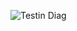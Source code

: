 ![Testin Diag](https://viewer.diagrams.net/?highlight=0000ff&edit=_blank&layers=1&nav=1&title=EmBlue%20Integration#R%3Cmxfile%20pages%3D%222%22%3E%3Cdiagram%20id%3D%22C5RBs43oDa-KdzZeNtuy%22%20name%3D%22Procesador%20de%20Mails%20Encolados%22%3E7VvZduI4EP0aHsnBljceExKaZNKdzCS9zUsfYQtwIyxGiC1fP5It40UOOI0N7pzOS5Csxaqqe1VVklugN9t8oHA%2B%2BUg8hFt6x9u0wHVL539Gl%2F8TNduoRnMcI6oZU9%2BTdUnFk%2F%2BCZGVH1i59Dy0yDRkhmPnzbKVLggC5LFMHKSXrbLMRwdlZ53CMlIonF2K19qvvsUlU6%2Bh2Uj9A%2FngSz6xZcsUzGDeWK1lMoEfWqSpw0wI9SgiLfs02PYSF9GK5fL3dfsX3U%2BvD3d%2BL%2F%2BDnq7%2BeP31pR4P139JFLmHBtvGi4nenKGC%2FPFf3B%2Bpur54I%2FOfl9vrx9svDp3a%2FHet7BfEyM1lqduRxCcsioWxCxiSA%2BCapvaJkGXhIzNPhpaTNPSFzXqnxyp%2BIsa00F7hkhFdN2AzLpyUXGEuGLKmL9rQD0vAgHSO2b%2FVO1FCsMGU%2BUn4fEJkhRre8AUUYMn%2BVtTEoTXW8a5dIn%2F%2BQCniD4oGiix6Z%2BSh4IQKRIVJdSgJFQQtGyXRn7lpWtNyM56LdbDMWkL8YYbJ2J5CyiwWXD%2Fsh2qwnPkNPcxgKdc2bRf0i8xcqHZGA9eHMx4IWBgivEPNdKB9IrWpccFcQ%2B%2BOAF1yuSETFMOG79QgmNHxZ4OhDYFmiq49xqt4zkeMZb7aFFaIMbfYqTz7lti6RLbmtrXU6UuTrhCq0GP%2BTFE0YnZpUbioqD8jRAExpvwB2hfBM61GUUeBdCjbm5SEm7jSq6vtideEcvCTbOzstpy0wYz4YDhG%2Bgu50HL5orPWABCgcikvy225cXvguChdmXLzepB9eb2WpYtKwypJGSc6Id1BpOqUpRI70SHy%2BrKQJGY0W%2FL0yDB%2B3iS0cgJyF2xrIThStTvbL2e7u3UuZc7Fs9Pe4nZS2DO1c28nl3cOTqX%2Be293B%2FV3wMF3dD7F0B9K62HLPrEgd9wKfWREqRC6IlnM%2BvpQPZr7nRdpCC%2F8FDsPxhL7mwrjCtZhXLfO6UB37jSdP6TtvUc6SccgKqb5zoZsZJOjHgTAeV8%2FCq3uhZ4dQQfoLyNpngyllDuA2lAyliHC1doIlWvEfoK%2BomE7IbLhcvLLRZ32F6vb8zG7Ap%2FSDMS9ZSek5RHPbyCBeUz0DpHHfwC7yJbqWDaBVq8%2Fg5BjViV2BtMvQKXAZ7ApgvW%2F%2F2UuxGPN4CxU7gmLnZpAhVdCd8K9I0KORfFKboEEOsG1bdxRBgwI5gwpcs0I5a2ocdoKtK3GGEv%2Fne8b9qdoZKly8U3LLi72b2re8zwtEH4Y%2FRcpA7%2BBovxJdb4KVD2k0HPaDaVTrQcaZ6jJMFuh9rma99zh%2FtMe3kxer56zH2v3tj8uf36Nue63ASS1HWk2aWTO8dYBd87w5xnCxkOo74EDngDoaIct1i4Dq2d1hvUBVoijTqS%2BI4sWU4t8C3jIs2WRHdC%2FaDsMSnMsTLXwdoGaZmu2K7synCldUswyQhcyR3mil3maxwn73OO44%2BICzBXLFr6MmBl%2FJEjUDPTvrqSaQi4erJpSrHzyaGngPlkORw10GwqgoFbv1nzCtzjDNKHJKisI0p7bwwTwHY54%2Bl7rX%2FzjItJUfwIRdLykNkyNxA8lkr%2Bd1LC3v1FogZwHRmNUShZrUabhbFB9XVEHsRtf%2BzYgdqMT%2BHryisljVu43yigwVPc32imLrqQI8POjOxhTaceDJHVadwElSfdpbroqAhbnslm7BmfB6MBMCFo874I%2FPVKnPZFmN85kM%2Bz0SbMybh8POskfLpyFYXc3afITUFdlWzlgzEdCMIMa%2BR0Ij4pKA0UMPtUSONmwm%2FuU0%2BBakVoy3cyZOLTuHN6CXTJxadeENqNdPzoG3hpx5xFmfM%2BD016IW3cxbVDZqUXsY%2BQsi4BRxTizYPJEkPILEKU7FPJIlgiNZpUE8olzyMeyz84h1VtrQWm%2FKdaCNz3bd%2BO9UL15KOolCXVRjlKSahuRHtPzepXcPMI3S4yQZFeAoTNPsjEqMnEqCwq5pZjMq7SOjQjm0fcEnT%2F1phZNUGjP6g38Ds%2F3t0%2FQBBTp9nt3dOKCtbiPnoJ0TUEHh6k9106Lc5UJVF01Jvuw1nUpOpHa5lyOzLe3c5dwaM5fqdYjo%2BuAMLlrpS4QoyLhcx2Rc6vS%2FznrWZNsXubtqAKh31bqm6oB1a0ucNCOQq5gajbIB2dk%2B4yl8G1PlxhER8QyC7qQZHLnfiCq59GKbVs5lPI4z6ydJQ9Xbw5ChANEMRc4jXabuHf6JSZVLgbsPTw5eCnTqQuG7PKwzCi7m7vteoCGUaKhx2YBjhIZwCrsnWZ4o7bPDW40AS1%2FAbTKYuqC%2BG7blIi8VS32fo4DvO6EKKXHRosD9332GcKzWir4fVfX52helh4j0dJrU4%2BO0eu5KJx%2BnR3ti8o0%2FuPkf%3C%2Fdiagram%3E%3Cdiagram%20id%3D%22PpP7gIhz6C8wg1LI_AjY%22%20name%3D%22Envio%22%3E7V1Zd5s6EP41fowPIBDwmLXt7Xq7nC4vPTLItlKMfIWcOPn1VwKEjUVs0mAgjvuQIlkIrJlv5pvR4gE4ny1fMTSfvqchjgaWES4H4GJgWZYBTPGfrLnLakzTNLKaCSNhXreq%2BELucV6pmi1IiJNSQ05pxMm8XBnQOMYBL9UhxuhtudmYRuWnztEEaxVfAhTptd9JyKdZrWe5q%2FrXmEym6skm9LNPZkg1zr9JMkUhvV2rApcDcM4o5dnVbHmOIzl6alx%2BjN%2BiX9G7f67%2F%2Ff3ag3h5ejsen2SdXT3mluIrMBzzv%2B7624%2FPJFl%2B%2FL6EDISv3lz8vkbv81uMGxQt8vHKvyu%2FUwPI6CIOsezEGICzKZ9F4tIUl9eY87tc4GjBqaiijE%2FphMYoekfpPG83pjHPm5myjOPwVApWlEcRDf5kVVckivJniFLe3hOlhDP6p5Cd7KAQhGwcoRGOzlDwZ5K%2B6DmNKBMfxTTGsqtQKEP%2BXVYvd7mqPas5trkMErpgAd4yoErFEZtgvqWdnbWT77emp7nkXmE6w5zdiQYMR4iTm7IyoxwTk6LdSu7iIhf9I9TA1NTgTUwCgph8xfiGUGkBcIpSxjDVdESX0ZqeCHHNZbvZciJtzHAc0dtgihgfJmKY%2BG%2FZ5nZKOP4yR%2BnY3opmm2KWSnSFZiSSdug1jm4wJwHa0C4xgGcoIpNYFAIhT8wK%2FVF6MbCAZ40AhPJWoXJr9aGDvdB%2BtErcYMbxcqsQC2ua3ZGbUjcv3q7MkqmaTNdMkm3sS%2BpwN%2Fp3A6hsHyotQIWlWNOPhhFo10Sg6XQFwU%2FGfQjsr0784b%2Bf%2BMtkcetavyos8Z1wm1XieCctXnkINaWXSinwEZ3mH8xIGGbSwgm5R6O0PymvOSUxT7%2BLczZwLgpxaFpdeOj85pVfXJfcFj17EBYnxtCFMPfHtQc77%2B6TfP9VX275BjoeJ0IJNmVTvMPfY0c96WVix4K9cl%2BWrwkj1p1Ua9jZCYhCeeqCbBt2LMOyS35FSfGJUNro1AVD2Ba4bE2cl8IUGotY%2FIkX%2BEbSkXPh91Eg8XClU9YpnY0WyQO8okxNmqMYJYoqHkniiSjBVelrCuoTuwR8Uyci2BRUxK2iLj50AYJ7pCigTFFMWMFRjAqO4u2LowDnEO2s4h47DS3oWZygS%2BOc4TRMULhcJAvE0oABS7hezs5k002RPQaXDaNrPMYwCKrQFbr%2ByDD2iC7T34CXVxUC2EPT1hG2tygAHiSTUQxlJ8JgZ2FA9evoVKbTOGAnl4FNchnoN8NdTBFS%2BG2xFVfPnrwkAKk0Rk8A5FqaNHodC7gPeZG%2Fwo%2FjlR3M09DUQhitp6AKYm8ZMxqSsRj%2B8Mjy98nybadrlm%2FXmId4fiYU1E2nAL9XJtTRHVqvTWihPY2kU0yvbENPnmhEl%2BVu8l691tiJ0wWShMDY3Y%2F1wk%2FZ2dBRxYvlQE32ydJdXuoKgZ7VNALTW08ZQ3drDXIVf1BJXFi2zJaxMae7oz10tre3va3txUX2xs1qoO7j%2Bx3SKMg0Yk981wBle9JMiLPRqdOWPQF6cvZbkfIJGH4qWStzpicmgvpDuWwTDq2yC6hKrnqtsi5TE1ObrmHNG%2FwsOYN2XINf0zV0N09cLTQ9vu23NbWbDHA9U%2BXrnpwhastgOkATWBew6wo%2BTuPM6mmxje6%2Beh3bFNrTCHoMAMsuqBEstTYvDPTk%2BBshiZhTOT08sGAkhvJsxMTVhKdjDNFM8ou0Pr1BkbEjNdlGTUDHzEQZjTVBf53KJaOWcbkM8JwTGmtyVOsMxQihKMIRnTA0k9jDjIjXkoAtf%2FZp9cEu0Y%2FJEqtFqftWhbEX4OoJypHnyFzd%2FlTBcTRVsKumKCt0Ae5LF1z3BbNUlc9%2FLgkM2yk7GGjuSEg8tX2%2BPmS%2FCQxPs0b9ptxuk3Oynu85TZIGJbm2SIOjS2%2BVsEABXwgB3R%2BzFnWpQdVkUavcAOrx1JEE7oUEWl2zwIPcn1DbpStF3%2BnSH1hdVsivecHoS8b6HUQrRerlBKHaDtSWQ4R6CuQYXHUTXIGKQLvd6Aoe5OI1ZTp329i666tbt7FQT4H02sbCh%2FDQo0Rla5OkUF8nf6oiDZaNiFrjdlwlvwtjduVG2ZZXyTsHuQ8F1t2Hokhr%2F%2Byk43chh56kB%2Bv7ubqT2O37uZ5tfN4dTKhJqH7MZ7ewglCPFw7A9Cmnsnt%2FQ90wvKX9DTpePo44jrHkFfMIxVw4cpQi1zJClGXF8lN9cMJJjHiW%2B3wc19hrTNYd19g4kgNWpLzajce8g8x5uXX9lNevxVaunmu%2BvMbBgqcsnjMymaS4S8%2FGyQ%2FKOeJKx5VbudG1VVzZBwAjNcn73PbkqffeesxYMQFTHvV9aahtm5vZODWZvK6loEJJwb6U1D%2FIZJxXN8j0%2B6W1xRa455KC85tMwbnFXmwVAg56Hqf4%2BurAF4WeuimattCjG7N%2BB%2FZ%2Bk4G9C1QCX80SWn3Hj1dxuEt%2B3GPKbY9rZKqJRJnq%2BqZOdVtdNeF3YvV6suHT7y6r81frJYFR1h6vvP5xP%2BsZfT2q7bllVvFDIylXy3dLY957w%2Bwf5AlNtaHq9%2BuwSdPQo9l%2BhwWNntDkGOWguaHjEUD5hj2CSQ%2FqVstH85Wi8SiZp%2BNbby3pkRTp%2BT%2FYN1ak59WPi95aWPRmbxAcv%2FMZFl%2FfD3BF5CKcLUn84%2Fn2tUC%2FcbqlUfeEe%2Bfxsv6WYPZxdC1%2FMcQyoszPpracyX7k12M0wAlNr0gckDmKsodEJP6TtQ0RFyN8mv6CiNCBcGCdnzufzxIb0At08ja8%2F4U%2F8EX2Frs4AVgbmVwL1%2FRnTVuUv0%2B5wSeakNTygIsR5ZzOqgT8wC9cpBM88l8FieB0rtkNq0pXDMMzroxNZQxRMi2Y4qZ6E5q4QyKYQzIcofTXOzpL2JtmhTWpythbztB5tIqJ4pqWqarV771kjGT1szng8n8%3D%3C%2Fdiagram%3E%3C%2Fmxfile%3E)
